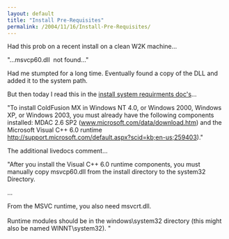 ```yaml
---
layout: default
title: "Install Pre-Requisites"
permalink: /2004/11/16/Install-Pre-Requisites/
---
```


<P>Had this prob on a recent install on a clean W2K machine...</P>
<P>"...msvcp60.dll&nbsp; not found..."</P>
<P>Had me stumpted for a long time. Eventually found a copy of the DLL and added it to the system path.</P>
<P>But then today I read this in the <A class="" href="http://livedocs.macromedia.com/coldfusion/6.1/htmldocs/intro5.htm" target=_blank>install system requirments doc's</A>...</P>
<P>"To install ColdFusion MX in Windows NT 4.0, or Windows 2000, Windows XP, or Windows 2003, you must already have the following components installed: MDAC 2.6 SP2 (<A href="http://www.microsoft.com/data/download.htm" target=_blank>www.microsoft.com/data/download.htm</A>) and the Microsoft Visual C++ 6.0 runtime <A href="http://support.microsoft.com/default.aspx?scid=kb;en-us;259403" target=_blank>http://support.microsoft.com/default.aspx?scid=kb;en-us;259403</A>)."</P>
<P>The additional livedocs comment...</P>
<P>"After you install the Visual C++ 6.0 runtime components, you must manually copy msvcp60.dll from the install directory to the system32 Directory.</P>
<P>...</P>
<P>From the MSVC runtime, you also need msvcrt.dll.<BR><BR>Runtime modules should be in the windows\system32 directory (this might also be named WINNT\system32). "</P>